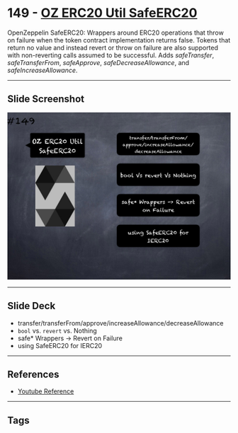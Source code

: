# 149 - [OZ ERC20 Util SafeERC20](OZ%20ERC20%20Util%20SafeERC20.md)
OpenZeppelin SafeERC20: Wrappers around ERC20 operations that throw on failure when the token contract implementation returns false. Tokens that return no value and instead revert or throw on failure are also supported with non-reverting calls assumed to be successful. Adds _safeTransfer_, _safeTransferFrom_, _safeApprove_, _safeDecreaseAllowance_, and _safeIncreaseAllowance_.

___
## Slide Screenshot
![149.png](../images/solidity201/149.png)
___
## Slide Deck
- transfer/transferFrom/approve/increaseAllowance/decreaseAllowance
- `bool` vs. `revert` vs. Nothing
- safe* Wrappers -> Revert on Failure
- using SafeERC20 for IERC20
___
## References
- [Youtube Reference](https://youtu.be/C0zBhTgppLQ?t=1111)
___
## Tags